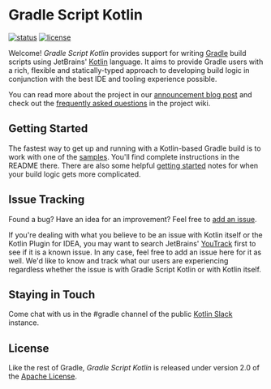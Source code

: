 Gradle Script Kotlin
====================

[![status](https://builds.gradle.org/app/rest/builds/buildType:GradleScriptKotlin_Master/statusIcon)](https://builds.gradle.org/viewType.html?buildTypeId=GradleScriptKotlin_Master)
[![license](https://img.shields.io/badge/license-Apache%20License%202.0-blue.svg?style=flat)](http://www.apache.org/licenses/LICENSE-2.0)

Welcome! _Gradle Script Kotlin_ provides support for writing [Gradle](http://gradle.org) build scripts using JetBrains' [Kotlin](http://kotlinlang.org) language. It aims to provide Gradle users with a rich, flexible and statically-typed approach to developing build logic in conjunction with the best IDE and tooling experience possible.

You can read more about the project in our [announcement blog post](http://gradle.org/blog/kotlin-meets-gradle) and check out the [frequently asked questions](https://github.com/gradle/gradle-script-kotlin/wiki/Frequently-Asked-Questions) in the project wiki.


Getting Started
---------------

The fastest way to get up and running with a Kotlin-based Gradle build is to work with one of the [samples](samples). You'll find complete instructions in the README there.
There are also some helpful [getting started](doc/getting-started) notes for when your build logic gets more complicated.


Issue Tracking
--------------

Found a bug? Have an idea for an improvement? Feel free to [add an issue](../../issues).

If you're dealing with what you believe to be an issue with Kotlin itself or the Kotlin Plugin for IDEA, you may want to search JetBrains' [YouTrack](https://youtrack.jetbrains.com/issues/KT) first to see if it is a known issue. In any case, feel free to add an issue here for it as well. We'd like to know and track what our users are experiencing regardless whether the issue is with Gradle Script Kotlin or with Kotlin itself.


Staying in Touch
----------------

Come chat with us in the #gradle channel of the public [Kotlin Slack](http://kotlinslackin.herokuapp.com/) instance.


License
-------
Like the rest of Gradle, _Gradle Script Kotlin_ is released under version 2.0 of the [Apache License](LICENSE.md).
